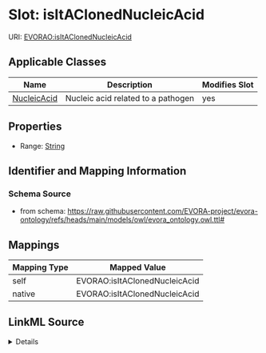 

# Slot: isItAClonedNucleicAcid



URI: [EVORAO:isItAClonedNucleicAcid](https://raw.githubusercontent.com/EVORA-project/evora-ontology/refs/heads/main/models/owl/evora_ontology.owl.ttl#isItAClonedNucleicAcid)



<!-- no inheritance hierarchy -->





## Applicable Classes

| Name | Description | Modifies Slot |
| --- | --- | --- |
| [NucleicAcid](NucleicAcid.md) | Nucleic acid related to a pathogen |  yes  |







## Properties

* Range: [String](String.md)





## Identifier and Mapping Information







### Schema Source


* from schema: https://raw.githubusercontent.com/EVORA-project/evora-ontology/refs/heads/main/models/owl/evora_ontology.owl.ttl#




## Mappings

| Mapping Type | Mapped Value |
| ---  | ---  |
| self | EVORAO:isItAClonedNucleicAcid |
| native | EVORAO:isItAClonedNucleicAcid |




## LinkML Source

<details>
```yaml
name: isItAClonedNucleicAcid
from_schema: https://raw.githubusercontent.com/EVORA-project/evora-ontology/refs/heads/main/models/owl/evora_ontology.owl.ttl#
rank: 1000
alias: isItAClonedNucleicAcid
domain_of:
- Nucleic Acid
range: string

```
</details>